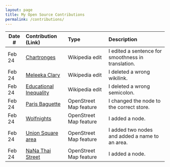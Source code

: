 ```yaml
---
layout: page
title: My Open Source Contributions
permalink: /contributions/
---
```


<!--
Type of the contribution should be "Wikipedia edit", "OpenStreet Map feature", "Documentation", "Course website", "Blog",
"Browser Add-on", etc.

The description should include a brief summary of what you did.

The link should bring us to a public page that shows your contribution. 

Replace the first row with your own contribution. 

-->





| Date #       | Contribution (Link)  | Type  | Description |
|---|:---|:---|:---|
| Feb 24   | [Chartronges](https://en.wikipedia.org/w/index.php?title=Chartronges&diff=prev&oldid=1141246413)    | Wikipedia edit    |   I edited a sentence for smoothness in translation.    |
| Feb 24   | [Meleeka Clary](https://en.wikipedia.org/w/index.php?title=Meleeka_Clary&diff=prev&oldid=1141247038)    | Wikipedia edit    |   I deleted a wrong wikilink.    |
| Feb 24   | [Educational Inequality](https://en.wikipedia.org/w/index.php?title=Educational_inequality&diff=prev&oldid=1141250663)    | Wikipedia edit    |   I deleted a wrong semicolon.    |
| Feb 24   | [Paris Baguette](https://www.openstreetmap.org/changeset/132946483#map=19/40.74027/-73.98603)    | OpenStreet Map feature    |   I changed the node to the correct store.    |
| Feb 24   | [Wolfnights](https://www.openstreetmap.org/changeset/132947065)    | OpenStreet Map feature    |   I added a node.    |
| Feb 24   | [Union Square area](https://www.openstreetmap.org/changeset/132947738#map=18/40.73581/-73.99169)    | OpenStreet Map feature    |   I added two nodes and added a name to an area.    |
| Feb 24   | [NaNa Thai Street](https://www.openstreetmap.org/changeset/132947859)    | OpenStreet Map feature    |   I added a node.    |